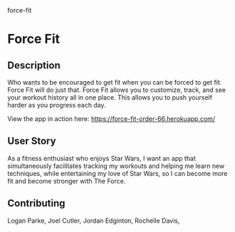 force-fit

# Force Fit

## Description

Who wants to be encouraged to get fit when you can be forced to get fit. Force Fit will do just that. Force Fit allows you to customize, track, and see your workout history all in one place. This allows you to push yourself harder as you progress each day.

View the app in action here: https://force-fit-order-66.herokuapp.com/

## User Story

As a fitness enthusiast who enjoys Star Wars, I want an app that simultaneously facilitates tracking my workouts and helping me learn new techniques, while entertaining my love of Star Wars, so I can become more fit and become stronger with The Force.

## Contributing

Logan Parke,
Joel Cutler,
Jordan Edginton,
Rochelle Davis,
